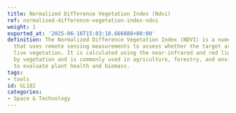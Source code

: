 ```yaml
---
title: Normalized Difference Vegetation Index (Ndvi)
ref: normalized-difference-vegetation-index-ndvi
weight: 1
exported_at: '2025-06-16T15:03:18.666888+00:00'
definition: The Normalized Difference Vegetation Index (NDVI) is a numerical indicator
  that uses remote sensing measurements to assess whether the target area contains
  live vegetation. It is calculated using the near-infrared and red light reflected
  by vegetation and is commonly used in agriculture, forestry, and environmental monitoring
  to evaluate plant health and biomass.
tags:
- tools
id: GL182
categories:
- Space & Technology
---
```


